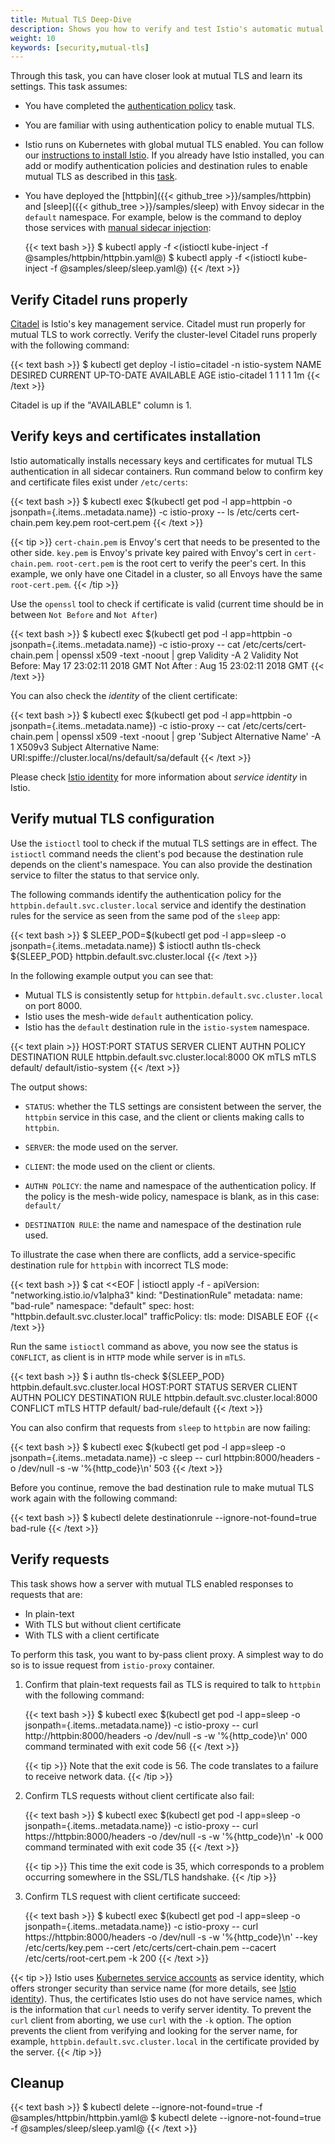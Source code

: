 ```yaml
---
title: Mutual TLS Deep-Dive
description: Shows you how to verify and test Istio's automatic mutual TLS authentication.
weight: 10
keywords: [security,mutual-tls]
---
```


Through this task, you can have closer look at mutual TLS and learn its settings. This task assumes:

* You have completed the [authentication policy](/docs/tasks/security/authn-policy/) task.
* You are familiar with using authentication policy to enable mutual TLS.
* Istio runs on Kubernetes with global mutual TLS enabled. You can follow our [instructions to install Istio](/docs/setup/kubernetes/).
If you already have Istio installed, you can add or modify authentication policies and destination rules to enable mutual TLS as described in this [task](/docs/tasks/security/authn-policy/#globally-enabling-istio-mutual-tls).
* You have deployed the [httpbin]({{< github_tree >}}/samples/httpbin) and [sleep]({{< github_tree >}}/samples/sleep) with Envoy sidecar in the `default` namespace. For example, below is the command to deploy those services with [manual sidecar injection](/docs/setup/kubernetes/additional-setup/sidecar-injection/#manual-sidecar-injection):

    {{< text bash >}}
    $ kubectl apply -f <(istioctl kube-inject -f @samples/httpbin/httpbin.yaml@)
    $ kubectl apply -f <(istioctl kube-inject -f @samples/sleep/sleep.yaml@)
    {{< /text >}}

## Verify Citadel runs properly

[Citadel](/docs/concepts/security/#pki) is Istio's key management service. Citadel must run properly for mutual TLS to work correctly. Verify the
cluster-level Citadel runs properly with the following command:

{{< text bash >}}
$ kubectl get deploy -l istio=citadel -n istio-system
NAME            DESIRED   CURRENT   UP-TO-DATE   AVAILABLE   AGE
istio-citadel   1         1         1            1           1m
{{< /text >}}

Citadel is up if the "AVAILABLE" column is 1.

## Verify keys and certificates installation

Istio automatically installs necessary keys and certificates for mutual TLS authentication in all sidecar containers. Run command below to confirm key and certificate files exist under `/etc/certs`:

{{< text bash >}}
$ kubectl exec $(kubectl get pod -l app=httpbin -o jsonpath={.items..metadata.name}) -c istio-proxy -- ls /etc/certs
cert-chain.pem
key.pem
root-cert.pem
{{< /text >}}

{{< tip >}}
`cert-chain.pem` is Envoy's cert that needs to be presented to the other side. `key.pem` is Envoy's private key
paired with Envoy's cert in `cert-chain.pem`. `root-cert.pem` is the root cert to verify the peer's cert.
In this example, we only have one Citadel in a cluster, so all Envoys have the same `root-cert.pem`.
{{< /tip >}}

Use the `openssl` tool to check if certificate is valid (current time should be in between `Not Before` and `Not After`)

{{< text bash >}}
$ kubectl exec $(kubectl get pod -l app=httpbin -o jsonpath={.items..metadata.name}) -c istio-proxy -- cat /etc/certs/cert-chain.pem | openssl x509 -text -noout  | grep Validity -A 2
Validity
        Not Before: May 17 23:02:11 2018 GMT
        Not After : Aug 15 23:02:11 2018 GMT
{{< /text >}}

You can also check the _identity_ of the client certificate:

{{< text bash >}}
$ kubectl exec $(kubectl get pod -l app=httpbin -o jsonpath={.items..metadata.name}) -c istio-proxy -- cat /etc/certs/cert-chain.pem | openssl x509 -text -noout  | grep 'Subject Alternative Name' -A 1
        X509v3 Subject Alternative Name:
            URI:spiffe://cluster.local/ns/default/sa/default
{{< /text >}}

Please check [Istio identity](/docs/concepts/security/#istio-identity) for more information about  _service identity_ in Istio.

## Verify mutual TLS configuration

Use the `istioctl` tool to check if the mutual TLS settings are in effect. The `istioctl` command needs the client's pod because the destination rule depends on the client's namespace.
You can also provide the destination service to filter the status to that service only.

The following commands identify the authentication policy for the `httpbin.default.svc.cluster.local` service and identify the destination rules for the service as seen from the same pod of the `sleep` app:

{{< text bash >}}
$ SLEEP_POD=$(kubectl get pod -l app=sleep -o jsonpath={.items..metadata.name})
$ istioctl authn tls-check ${SLEEP_POD} httpbin.default.svc.cluster.local
{{< /text >}}

In the following example output you can see that:

* Mutual TLS is consistently setup for `httpbin.default.svc.cluster.local` on port 8000.
* Istio uses the mesh-wide `default` authentication policy.
* Istio has the `default` destination rule in the `istio-system` namespace.

{{< text plain >}}
HOST:PORT                                  STATUS     SERVER     CLIENT     AUTHN POLICY        DESTINATION RULE
httpbin.default.svc.cluster.local:8000     OK         mTLS       mTLS       default/            default/istio-system
{{< /text >}}

The output shows:

* `STATUS`: whether the TLS settings are consistent between the server, the `httpbin` service in this case, and the client or clients making calls to `httpbin`.

* `SERVER`: the mode used on the server.

* `CLIENT`: the mode used on the client or clients.

* `AUTHN POLICY`: the name and namespace of the authentication policy. If the policy is the mesh-wide policy, namespace is blank, as in this case: `default/`

* `DESTINATION RULE`: the name and namespace of the destination rule used.

To illustrate the case when there are conflicts, add a service-specific destination rule for `httpbin` with incorrect TLS mode:

{{< text bash >}}
$ cat <<EOF | istioctl apply -f -
apiVersion: "networking.istio.io/v1alpha3"
kind: "DestinationRule"
metadata:
  name: "bad-rule"
  namespace: "default"
spec:
  host: "httpbin.default.svc.cluster.local"
  trafficPolicy:
    tls:
      mode: DISABLE
EOF
{{< /text >}}

Run the same `istioctl` command as above, you now see the status is `CONFLICT`, as client is in `HTTP` mode while server is in `mTLS`.

{{< text bash >}}
$ i authn tls-check ${SLEEP_POD} httpbin.default.svc.cluster.local
HOST:PORT                                  STATUS       SERVER     CLIENT     AUTHN POLICY        DESTINATION RULE
httpbin.default.svc.cluster.local:8000     CONFLICT     mTLS       HTTP       default/            bad-rule/default
{{< /text >}}

You can also confirm that requests from `sleep` to `httpbin` are now failing:

{{< text bash >}}
$ kubectl exec $(kubectl get pod -l app=sleep -o jsonpath={.items..metadata.name}) -c sleep -- curl httpbin:8000/headers -o /dev/null -s -w '%{http_code}\n'
503
{{< /text >}}

Before you continue, remove the bad destination rule to make mutual TLS work again with the following command:

{{< text bash >}}
$ kubectl delete destinationrule --ignore-not-found=true bad-rule
{{< /text >}}

## Verify requests

This task shows how a server with mutual TLS enabled responses to requests that are:

* In plain-text
* With TLS but without client certificate
* With TLS with a client certificate

To perform this task, you want to by-pass client proxy. A simplest way to do so is to issue request from `istio-proxy` container.

1. Confirm that plain-text requests fail as TLS is required to talk to `httpbin` with the following command:

    {{< text bash >}}
    $ kubectl exec $(kubectl get pod -l app=sleep -o jsonpath={.items..metadata.name}) -c istio-proxy -- curl http://httpbin:8000/headers -o /dev/null -s -w '%{http_code}\n'
    000
    command terminated with exit code 56
    {{< /text >}}

    {{< tip >}}
    Note that the exit code is 56. The code translates to a failure to receive network data.
    {{< /tip >}}

1. Confirm TLS requests without client certificate also fail:

    {{< text bash >}}
    $ kubectl exec $(kubectl get pod -l app=sleep -o jsonpath={.items..metadata.name}) -c istio-proxy -- curl https://httpbin:8000/headers -o /dev/null -s -w '%{http_code}\n' -k
    000
    command terminated with exit code 35
    {{< /text >}}

    {{< tip >}}
    This time the exit code is 35, which corresponds to a problem occurring somewhere in the SSL/TLS handshake.
    {{< /tip >}}

1. Confirm TLS request with client certificate succeed:

    {{< text bash >}}
    $ kubectl exec $(kubectl get pod -l app=sleep -o jsonpath={.items..metadata.name}) -c istio-proxy -- curl https://httpbin:8000/headers -o /dev/null -s -w '%{http_code}\n' --key /etc/certs/key.pem --cert /etc/certs/cert-chain.pem --cacert /etc/certs/root-cert.pem -k
    200
    {{< /text >}}

{{< tip >}}
Istio uses [Kubernetes service accounts](https://kubernetes.io/docs/tasks/configure-pod-container/configure-service-account/) as service identity, which
offers stronger security than service name (for more details, see [Istio identity](/docs/concepts/security/#istio-identity)). Thus, the certificates Istio uses do
not have service names, which is the information that `curl` needs to verify server identity. To prevent the `curl` client from aborting, we use `curl`
with the `-k` option. The option prevents the client from verifying and looking for the server name, for example, `httpbin.default.svc.cluster.local` in the
certificate provided by the server.
{{< /tip >}}

## Cleanup

{{< text bash >}}
$ kubectl delete --ignore-not-found=true -f @samples/httpbin/httpbin.yaml@
$ kubectl delete --ignore-not-found=true -f @samples/sleep/sleep.yaml@
{{< /text >}}
